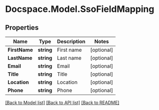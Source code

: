 # Docspace.Model.SsoFieldMapping

## Properties

Name | Type | Description | Notes
------------ | ------------- | ------------- | -------------
**FirstName** | **string** | First name | [optional] 
**LastName** | **string** | Last name | [optional] 
**Email** | **string** | Email | [optional] 
**Title** | **string** | Title | [optional] 
**Location** | **string** | Location | [optional] 
**Phone** | **string** | Phone | [optional] 

[[Back to Model list]](../README.md#documentation-for-models) [[Back to API list]](../README.md#documentation-for-api-endpoints) [[Back to README]](../README.md)

